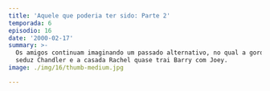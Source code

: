 ```yaml
---
title: 'Aquele que poderia ter sido: Parte 2'
temporada: 6
episodio: 16
date: '2000-02-17'
summary: >-
  Os amigos continuam imaginando um passado alternativo, no qual a gorda Monica
  seduz Chandler e a casada Rachel quase trai Barry com Joey.
image: ./img/16/thumb-medium.jpg

---
```

